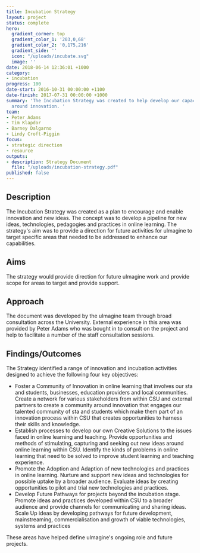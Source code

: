 ```yaml
---
title: Incubation Strategy
layout: project
status: complete
hero:
  gradient_corner: top
  gradient_color_1: '203,0,68'
  gradient_color_2: '0,175,216'
  gradient_side: ''
  icon: "/uploads/incubate.svg"
  image: ''
date: 2018-06-14 12:36:01 +1000
category:
- incubation
progress: 100
date-start: 2016-10-31 00:00:00 +1100
date-finish: 2017-07-31 00:00:00 +1000
summary: 'The Incubation Strategy was created to help develop our capacity and capabilities
  around innovation. '
team:
- Peter Adams
- Tim Klapdor
- Barney Dalgarno
- Lindy Croft-Piggin
focus:
- strategic direction
- resource
outputs:
- description: Strategy Document
  file: "/uploads/incubation-strategy.pdf"
published: false
---
```

## **Description**

The Incubation Strategy was created as a plan to encourage and enable innovation and new ideas. The concept was to develop a pipeline for new ideas, technologies, pedagogies and practices in online learning. The strategy's aim was to provide a direction for future activities for uImagine to target specific areas that needed to be addressed to enhance our capabilities.

## **Aims**

The strategy would provide direction for future uImagine work and provide scope for areas to target and provide support.

## **Approach**

The document was developed by the uImagine team through broad consultation across the University. External experience in this area was provided by Peter Adams who was bought in to consult on the project and help to facilitate a number of the staff consultation sessions.

## **Findings/Outcomes**

The Strategy identified a range of innovation and incubation activities designed to achieve the following four key objectives:

* Foster a Community of Innovation in online learning that involves our sta  and students, businesses, education providers and local communities. Create a network for various stakeholders from within CSU and external partners to create a community around innovation that engages our talented community of sta  and students which make them part of an innovation process within CSU that creates opportunities to harness their skills and knowledge.
* Establish processes to develop our own Creative Solutions to the issues faced in online learning and teaching. Provide opportunities and methods of stimulating, capturing and seeking out new ideas around online learning within CSU. Identify the kinds of problems in online learning that need to be solved to improve student learning and teaching experience.
* Promote the Adoption and Adaption of new technologies and practices in online learning. Nurture and support new ideas and technologies for possible uptake by a broader audience. Evaluate ideas by creating opportunities to pilot and trial new technologies and practices.
* Develop Future Pathways for projects beyond the incubation stage. Promote ideas and practices developed within CSU to a broader audience and provide channels for communicating and sharing ideas. Scale Up ideas by developing pathways for future development, mainstreaming, commercialisation and growth of viable technologies, systems and practices

These areas have helped define uImagine's ongoing role and future projects. 